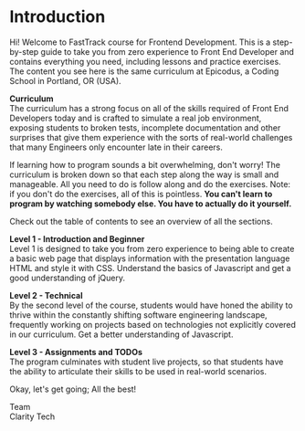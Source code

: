 # Introduction

Hi! Welcome to FastTrack course for Frontend Development. This is a step-by-step guide to take you from zero experience to Front End Developer and contains everything you need, including lessons and practice exercises. The content you see here is the same curriculum at Epicodus, a Coding School in Portland, OR \(USA\).

**Curriculum**  
The curriculum has a strong focus on all of the skills required of Front End Developers today and is crafted to simulate a real job environment, exposing students to broken tests, incomplete documentation and other surprises that give them experience with the sorts of real-world challenges that many Engineers only encounter late in their careers.

If learning how to program sounds a bit overwhelming, don't worry! The curriculum is broken down so that each step along the way is small and manageable. All you need to do is follow along and do the exercises. Note: if you don't do the exercises, all of this is pointless. **You can't learn to program by watching somebody else. You have to actually do it yourself.**

Check out the table of contents to see an overview of all the sections.

**Level 1 - Introduction and Beginner**  
Level 1 is designed to take you from zero experience to being able to create a basic web page that displays information with the presentation language HTML and style it with CSS. Understand the basics of Javascript and get a good understanding of jQuery.

**Level 2 - Technical**  
By the second level of the course, students would have honed the ability to thrive within the constantly shifting software engineering landscape, frequently working on projects based on technologies not explicitly covered in our curriculum. Get a better understanding of Javascript.

**Level 3 - Assignments and TODOs**  
The program culminates with student live projects, so that students have the ability to articulate their skills to be used in real-world scenarios.

Okay, let's get going; All the best!

Team  
Clarity Tech

